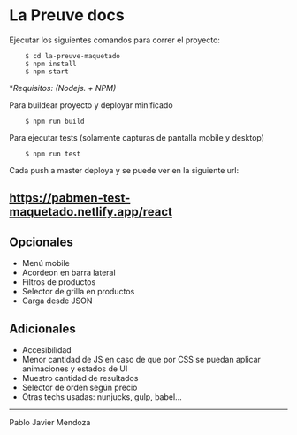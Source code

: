 # La Preuve docs

Ejecutar los siguientes comandos para correr el proyecto:

```shell
    $ cd la-preuve-maquetado
    $ npm install
    $ npm start
```

**Requisitos: (Nodejs. + NPM)*


Para buildear proyecto y deployar minificado

```shell
    $ npm run build
````

Para ejecutar tests (solamente capturas de pantalla mobile y desktop)

```shell
    $ npm run test
````

Cada push a master deploya y se puede ver en la siguiente url:
## https://pabmen-test-maquetado.netlify.app/react

## Opcionales
- Menú mobile
- Acordeon en barra lateral
- Filtros de productos
- Selector de grilla en productos
- Carga desde JSON

## Adicionales
- Accesibilidad
- Menor cantidad de JS en caso de que por CSS se puedan aplicar animaciones y estados de UI
- Muestro cantidad de resultados
- Selector de orden según precio
- Otras techs usadas: nunjucks, gulp, babel...


----------

Pablo Javier Mendoza